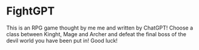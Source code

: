 # FightGPT
This is an RPG game thought by me me and written by ChatGPT!
Choose a class between Kinght, Mage and Archer and defeat the final boss of the devil world you have been put in!
Good luck!
